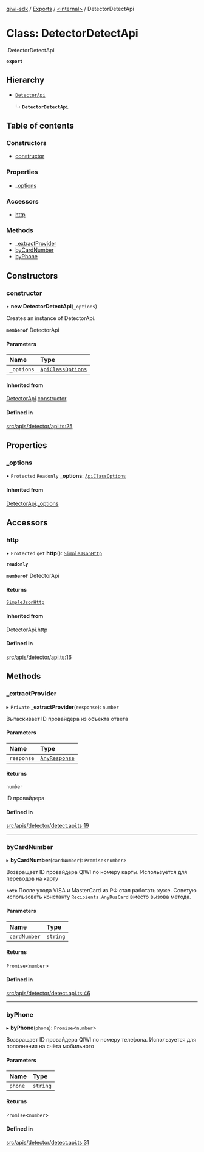 [qiwi-sdk](../README.md) / [Exports](../modules.md) / [<internal\>](../modules/internal_.md) / DetectorDetectApi

# Class: DetectorDetectApi

[<internal>](../modules/internal_.md).DetectorDetectApi

**`export`**

## Hierarchy

- [`DetectorApi`](internal_.DetectorApi.md)

  ↳ **`DetectorDetectApi`**

## Table of contents

### Constructors

- [constructor](internal_.DetectorDetectApi.md#constructor)

### Properties

- [\_options](internal_.DetectorDetectApi.md#_options)

### Accessors

- [http](internal_.DetectorDetectApi.md#http)

### Methods

- [\_extractProvider](internal_.DetectorDetectApi.md#_extractprovider)
- [byCardNumber](internal_.DetectorDetectApi.md#bycardnumber)
- [byPhone](internal_.DetectorDetectApi.md#byphone)

## Constructors

### constructor

• **new DetectorDetectApi**(`_options`)

Creates an instance of DetectorApi.

**`memberof`** DetectorApi

#### Parameters

| Name | Type |
| :------ | :------ |
| `_options` | [`ApiClassOptions`](../interfaces/internal_.ApiClassOptions.md) |

#### Inherited from

[DetectorApi](internal_.DetectorApi.md).[constructor](internal_.DetectorApi.md#constructor)

#### Defined in

[src/apis/detector/api.ts:25](https://github.com/AlexXanderGrib/node-qiwi-sdk/blob/d0770ca/src/apis/detector/api.ts#L25)

## Properties

### \_options

• `Protected` `Readonly` **\_options**: [`ApiClassOptions`](../interfaces/internal_.ApiClassOptions.md)

#### Inherited from

[DetectorApi](internal_.DetectorApi.md).[_options](internal_.DetectorApi.md#_options)

## Accessors

### http

• `Protected` `get` **http**(): [`SimpleJsonHttp`](internal_.SimpleJsonHttp.md)

**`readonly`**

**`memberof`** DetectorApi

#### Returns

[`SimpleJsonHttp`](internal_.SimpleJsonHttp.md)

#### Inherited from

DetectorApi.http

#### Defined in

[src/apis/detector/api.ts:16](https://github.com/AlexXanderGrib/node-qiwi-sdk/blob/d0770ca/src/apis/detector/api.ts#L16)

## Methods

### \_extractProvider

▸ `Private` **_extractProvider**(`response`): `number`

Вытаскивает ID провайдера из объекта ответа

#### Parameters

| Name | Type |
| :------ | :------ |
| `response` | [`AnyResponse`](../modules/QIWI.md#anyresponse) |

#### Returns

`number`

ID провайдера

#### Defined in

[src/apis/detector/detect.api.ts:19](https://github.com/AlexXanderGrib/node-qiwi-sdk/blob/d0770ca/src/apis/detector/detect.api.ts#L19)

___

### byCardNumber

▸ **byCardNumber**(`cardNumber`): `Promise`<`number`\>

Возвращает ID провайдера QIWI по номеру карты.
Используется для переводов на карту

**`note`** После ухода VISA и MasterCard из РФ стал работать хуже.
Советую использовать константу `Recipients.AnyRusCard` вместо вызова метода.

#### Parameters

| Name | Type |
| :------ | :------ |
| `cardNumber` | `string` |

#### Returns

`Promise`<`number`\>

#### Defined in

[src/apis/detector/detect.api.ts:46](https://github.com/AlexXanderGrib/node-qiwi-sdk/blob/d0770ca/src/apis/detector/detect.api.ts#L46)

___

### byPhone

▸ **byPhone**(`phone`): `Promise`<`number`\>

Возвращает ID провайдера QIWI по номеру телефона.
Используется для пополнения на счёта мобильного

#### Parameters

| Name | Type |
| :------ | :------ |
| `phone` | `string` |

#### Returns

`Promise`<`number`\>

#### Defined in

[src/apis/detector/detect.api.ts:31](https://github.com/AlexXanderGrib/node-qiwi-sdk/blob/d0770ca/src/apis/detector/detect.api.ts#L31)

